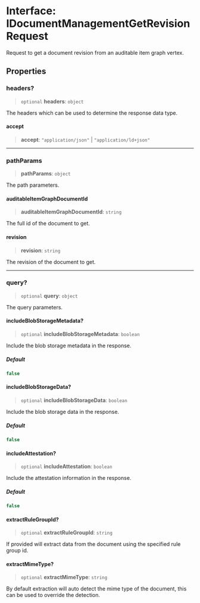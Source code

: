 # Interface: IDocumentManagementGetRevisionRequest

Request to get a document revision from an auditable item graph vertex.

## Properties

### headers?

> `optional` **headers**: `object`

The headers which can be used to determine the response data type.

#### accept

> **accept**: `"application/json"` \| `"application/ld+json"`

***

### pathParams

> **pathParams**: `object`

The path parameters.

#### auditableItemGraphDocumentId

> **auditableItemGraphDocumentId**: `string`

The full id of the document to get.

#### revision

> **revision**: `string`

The revision of the document to get.

***

### query?

> `optional` **query**: `object`

The query parameters.

#### includeBlobStorageMetadata?

> `optional` **includeBlobStorageMetadata**: `boolean`

Include the blob storage metadata in the response.

##### Default

```ts
false
```

#### includeBlobStorageData?

> `optional` **includeBlobStorageData**: `boolean`

Include the blob storage data in the response.

##### Default

```ts
false
```

#### includeAttestation?

> `optional` **includeAttestation**: `boolean`

Include the attestation information in the response.

##### Default

```ts
false
```

#### extractRuleGroupId?

> `optional` **extractRuleGroupId**: `string`

If provided will extract data from the document using the specified rule group id.

#### extractMimeType?

> `optional` **extractMimeType**: `string`

By default extraction will auto detect the mime type of the document, this can be used to override the detection.
